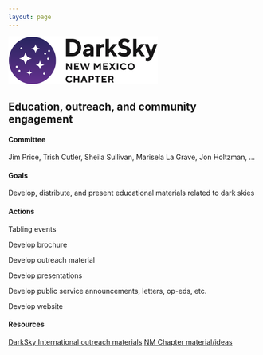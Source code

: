 ```yaml
---
layout: page
---
```


![logo](../logo.png)

## Education, outreach, and community engagement

#### Committee

Jim Price, Trish Cutler, Sheila Sullivan, Marisela La Grave, Jon Holtzman, ...

#### Goals 

Develop, distribute, and present educational materials related to dark skies

#### Actions 

Tabling events

Develop brochure

Develop outreach material

Develop presentations

Develop public service announcements, letters, op-eds, etc.

Develop website

#### Resources

[DarkSky International outreach materials](https://darksky.org/resources/public-outreach-materials/)
[NM Chapter material/ideas](outreach)


